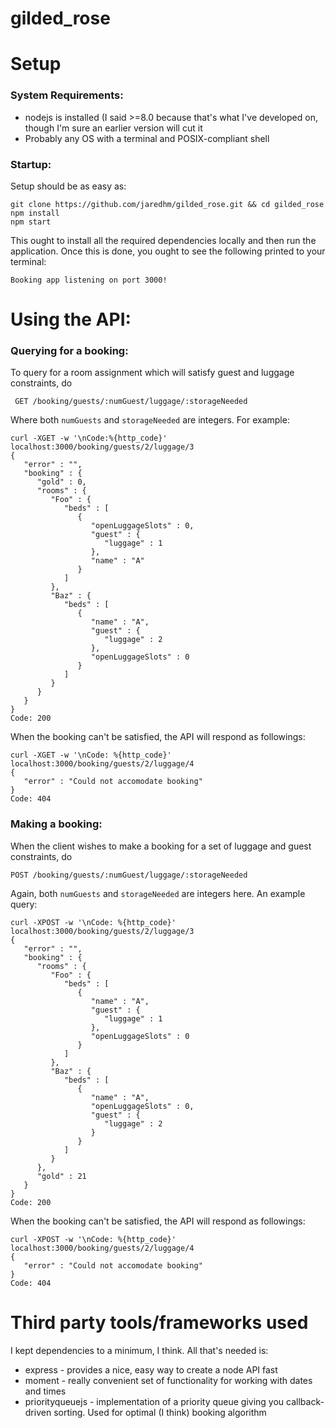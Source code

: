 # gilded_rose

# Setup
### System Requirements:
 - nodejs is installed (I said >=8.0 because that's what I've developed on, though I'm sure an earlier version will cut it
 - Probably any OS with a terminal and POSIX-compliant shell

### Startup:
Setup should be as easy as:
```
git clone https://github.com/jaredhm/gilded_rose.git && cd gilded_rose
npm install
npm start
```
This ought to install all the required dependencies locally and then run the application. Once this is done, you ought to see the following printed to your terminal:
``` 
Booking app listening on port 3000!
```

# Using the API:
### Querying for a booking:
To query for a room assignment which will satisfy guest and luggage constraints, do
```
 GET /booking/guests/:numGuest/luggage/:storageNeeded
```
Where both `numGuests` and `storageNeeded` are integers. For example:
```
curl -XGET -w '\nCode:%{http_code}' localhost:3000/booking/guests/2/luggage/3
{
   "error" : "",
   "booking" : {
      "gold" : 0,
      "rooms" : {
         "Foo" : {
            "beds" : [
               {
                  "openLuggageSlots" : 0,
                  "guest" : {
                     "luggage" : 1
                  },
                  "name" : "A"
               }
            ]
         },
         "Baz" : {
            "beds" : [
               {
                  "name" : "A",
                  "guest" : {
                     "luggage" : 2
                  },
                  "openLuggageSlots" : 0
               }
            ]
         }
      }
   }
}
Code: 200
```
When the booking can't be satisfied, the API will respond as followings:
```
curl -XGET -w '\nCode: %{http_code}' localhost:3000/booking/guests/2/luggage/4
{
   "error" : "Could not accomodate booking"
}
Code: 404
```

### Making a booking:
When the client wishes to make a booking for a set of luggage and guest constraints, do
```
POST /booking/guests/:numGuest/luggage/:storageNeeded
```
Again, both `numGuests` and `storageNeeded` are integers here. An example query:
```
curl -XPOST -w '\nCode: %{http_code}' localhost:3000/booking/guests/2/luggage/3
{
   "error" : "",
   "booking" : {
      "rooms" : {
         "Foo" : {
            "beds" : [
               {
                  "name" : "A",
                  "guest" : {
                     "luggage" : 1
                  },
                  "openLuggageSlots" : 0
               }
            ]
         },
         "Baz" : {
            "beds" : [
               {
                  "name" : "A",
                  "openLuggageSlots" : 0,
                  "guest" : {
                     "luggage" : 2
                  }
               }
            ]
         }
      },
      "gold" : 21
   }
}
Code: 200
```
When the booking can't be satisfied, the API will respond as followings:
```
curl -XPOST -w '\nCode: %{http_code}' localhost:3000/booking/guests/2/luggage/4
{
   "error" : "Could not accomodate booking"
}
Code: 404
```

# Third party tools/frameworks used
I kept dependencies to a minimum, I think. All that's needed is:
 - express - provides a nice, easy way to create a node API fast
 - moment - really convenient set of functionality for working with dates and times
 - priorityqueuejs - implementation of a priority queue giving you callback-driven sorting. Used for optimal (I think) booking algorithm
